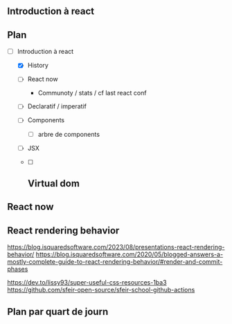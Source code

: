 ## Introduction à react

## Plan

- [ ] Introduction à react
  - [X] History
  - [ ] React now
    - Communoty / stats / cf last react conf
  - [ ] Declaratif / imperatif
  - [ ] Components
    - [ ] arbre de components
  - [ ] JSX  
  - [ ] Virtual dom
    - 










## React now

## React rendering behavior

https://blog.isquaredsoftware.com/2023/08/presentations-react-rendering-behavior/
https://blog.isquaredsoftware.com/2020/05/blogged-answers-a-mostly-complete-guide-to-react-rendering-behavior/#render-and-commit-phases

https://dev.to/lissy93/super-useful-css-resources-1ba3
https://github.com/sfeir-open-source/sfeir-school-github-actions


## Plan par quart de journ